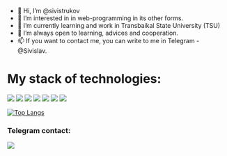 - 👋 Hi, I’m @sivistrukov
- 👀 I’m interested in in web-programming in its other forms.
- 🌱 I’m currently learning and work in Transbaikal State University (TSU)
- 💞️ I’m always open to learning, advices and cooperation.
- 📫 If you want to contact me, you can write to me in Telegram - @Sivislav.

# My stack of technologies:
<img src="https://img.shields.io/badge/Python-292929?style=for-the-badge&logo=Python&logoColor=DAA520"/> <img src="https://img.shields.io/badge/FastAPI-292929?style=for-the-badge&logo=FastAPI"/> <img src="https://img.shields.io/badge/Django-292929?style=for-the-badge&logo=Django&logoColor=A52A2A"/> <img src="https://img.shields.io/badge/HTML-292929?style=for-the-badge&logo=HTML5&logoColor=A52A2A"/> <img src="https://img.shields.io/badge/CSS-292929?style=for-the-badge&logo=CSS3&logoColor=1572B6"/> <img src="https://img.shields.io/badge/JavaScript-292929?style=for-the-badge&logo=JavaScript&logoColor=F7DF1E"/> <img src="https://img.shields.io/badge/PostgreSQL-292929?style=for-the-badge&logo=PostgreSQL&logoColor=4169E1"/> 



[![Top Langs](https://github-readme-stats.vercel.app/api/top-langs/?username=sivistrukov&layout=compact&theme=apprentice)](https://github.com/anuraghazra/github-readme-stats)

### Telegram contact:
<a href="https://t.me/sivistrukov"><img src="https://img.shields.io/badge/Telegram-292929?style=for-the-badge&logo=Telegram&logoColor=#26A5E4"/></a>
